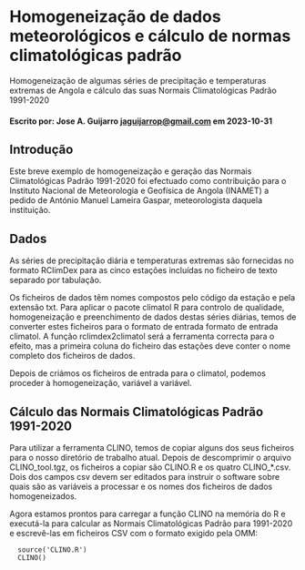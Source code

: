 # Homogeneização de dados meteorológicos e cálculo de normas climatológicas padrão
Homogeneização de algumas séries de precipitação e temperaturas extremas de Angola e cálculo das suas Normais Climatológicas Padrão 1991-2020

#### Escrito por: Jose A. Guijarro jaguijarrop@gmail.com em 2023-10-31

##  Introdução
Este breve exemplo de homogeneização e geração das Normais Climatológicas Padrão 1991-2020 foi efectuado como contribuição para o Instituto Nacional de Meteorologia e Geofísica de Angola (INAMET) a pedido de António Manuel Lameira Gaspar, meteorologista daquela instituição.

## Dados

As séries de precipitação diária e temperaturas extremas são fornecidas no formato RClimDex para as cinco estações incluídas no ficheiro de texto separado por tabulação.

Os ficheiros de dados têm nomes compostos pelo código da estação e pela extensão txt. Para aplicar o pacote climatol R
para controlo de qualidade, homogeneização e preenchimento de dados destas séries diárias, temos de converter estes ficheiros para o formato de entrada
formato de entrada climatol. A função rclimdex2climatol será a ferramenta correcta para o efeito, mas a primeira coluna
do ficheiro das estações deve conter o nome completo dos ficheiros de dados.

Depois de criámos os ficheiros de entrada para o climatol, podemos proceder à homogeneização, variável a variável.

## Cálculo das Normais Climatológicas Padrão 1991-2020
Para utilizar a ferramenta CLINO, temos de copiar alguns dos seus ficheiros para o nosso diretório de trabalho atual. 
Depois de descomprimir o arquivo CLINO_tool.tgz, os ficheiros a copiar são CLINO.R e os quatro CLINO_*.csv. 
Dois dos campos csv devem ser editados para instruir o software sobre quais são as variáveis a processar e os nomes dos ficheiros de dados homogeneizados.

Agora estamos prontos para carregar a função CLINO na memória do R e executá-la para calcular as Normais Climatológicas Padrão para 1991-2020 e escrevê-las em ficheiros CSV com o formato exigido pela OMM:

      source('CLINO.R')
      CLINO()
